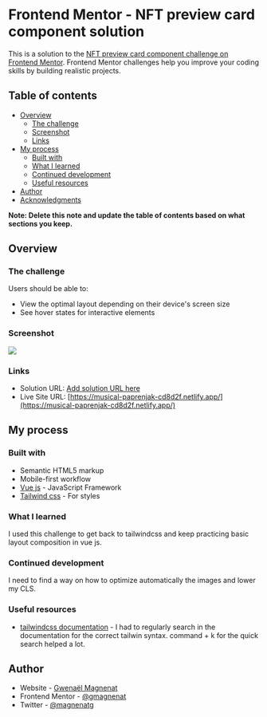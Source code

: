 # Frontend Mentor - NFT preview card component solution

This is a solution to the [NFT preview card component challenge on Frontend Mentor](https://www.frontendmentor.io/challenges/nft-preview-card-component-SbdUL_w0U). Frontend Mentor challenges help you improve your coding skills by building realistic projects.

## Table of contents

- [Overview](#overview)
  - [The challenge](#the-challenge)
  - [Screenshot](#screenshot)
  - [Links](#links)
- [My process](#my-process)
  - [Built with](#built-with)
  - [What I learned](#what-i-learned)
  - [Continued development](#continued-development)
  - [Useful resources](#useful-resources)
- [Author](#author)
- [Acknowledgments](#acknowledgments)

**Note: Delete this note and update the table of contents based on what sections you keep.**

## Overview

### The challenge

Users should be able to:

- View the optimal layout depending on their device's screen size
- See hover states for interactive elements

### Screenshot

![](./screenshot.jpg)

### Links

- Solution URL: [Add solution URL here](https://your-solution-url.com)
- Live Site URL: [https://musical-paprenjak-cd8d2f.netlify.app/](https://musical-paprenjak-cd8d2f.netlify.app/)

## My process

### Built with

- Semantic HTML5 markup
- Mobile-first workflow
- [Vue js](https://vuejs.org/) - JavaScript Framework
- [Tailwind css](https://tailwindcss.com/) - For styles

### What I learned

I used this challenge to get back to tailwindcss and keep practicing basic layout composition in vue js.

### Continued development

I need to find a way on how to optimize automatically the images and lower my CLS.

### Useful resources

- [tailwindcss documentation](https://tailwindcss.com/docs/installation) - I had to regularly search in the documentation for the correct tailwin syntax. command + k for the quick search helped a lot.

## Author

- Website - [Gwenaël Magnenat](https://www.linkedin.com/in/gmagnenat/)
- Frontend Mentor - [@gmagnenat](https://www.frontendmentor.io/profile/gmagnenat)
- Twitter - [@magnenatg](https://www.twitter.com/magnenatg)
